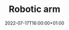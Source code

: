 ---
title: "Robotic arm"
date: 2022-07-17T16:00:00+01:00
draft: false
description: "The challenge presented was to create a robotic arm, capable of picking up a ball of paper, or paper gyrocopter, based on a user input. The arm but also be capable of representing other outputs to the user such as a signal for rock, paper or scissors to be able to play games. Part of the project was collaborative so ideas were taken from other team members and developed in order to create the most effective and efficient design.<br> For more details, [get in touch](mailto:vs419@ic.ac.uk)."
layout: "gallery"
summary: "A software controlled 3D printed robotic arm, with G-code capabilities"
cover_image: "projects/robot_arm/Cover_sheet_render.png"
images:
 - src: "projects/robot_arm/Claw.png"
 - src: "projects/robot_arm/Cover_sheet_render.png"
 - src: "projects/robot_arm/Lowwer_arm.png"
 - src: "projects/robot_arm/Rotating_base.png"
 - src: "projects/robot_arm/software.png"
 - src: "projects/robot_arm/Upper_arms_and_claw_mount.png"
 - src: "projects/robot_arm/actual_arm.jpg"
---